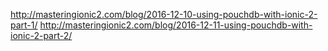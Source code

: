 http://masteringionic2.com/blog/2016-12-10-using-pouchdb-with-ionic-2-part-1/
http://masteringionic2.com/blog/2016-12-11-using-pouchdb-with-ionic-2-part-2/
